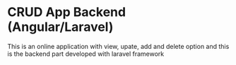 # CRUD App Backend (Angular/Laravel)
 This is an online application with view, upate, add and delete option and this is the backend part developed with laravel framework
